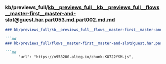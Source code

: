 ### kb/previews_full/kb__previews_full__kb__previews_full__flows__master-first__master-and-slot@guest.har.part053.md.part002.md.md

```md
### kb/previews_full/kb__previews_full__flows__master-first__master-and-slot@guest.har.part053.md.part002.md

```md
### kb/previews_full/flows__master-first__master-and-slot@guest.har.part053.md (part 002)

```md
      "url": "https://n958200.alteg.io/chunk-KO722YSM.js",
          
```

```

```

```

